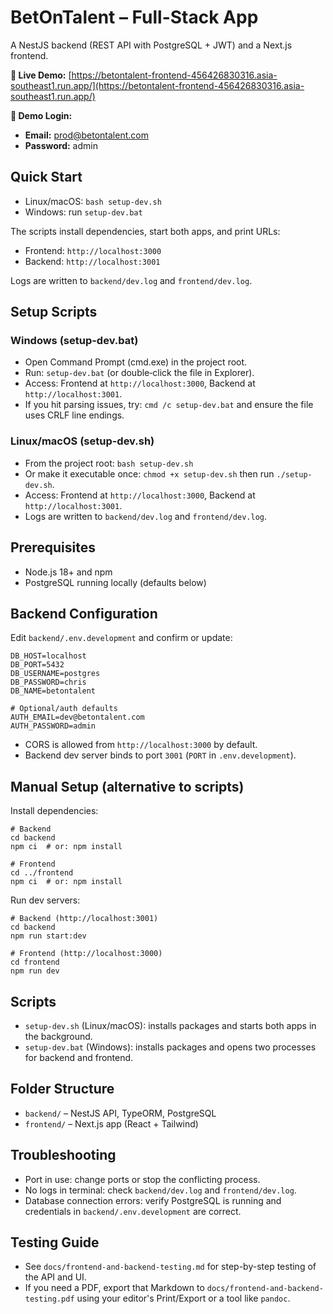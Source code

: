 # BetOnTalent – Full-Stack App

A NestJS backend (REST API with PostgreSQL + JWT) and a Next.js frontend.  

**🔗 Live Demo:** [https://betontalent-frontend-456426830316.asia-southeast1.run.app/](https://betontalent-frontend-456426830316.asia-southeast1.run.app/)

**🔑 Demo Login:**  
- **Email:** prod@betontalent.com  
- **Password:** admin

## Quick Start

- Linux/macOS: `bash setup-dev.sh`
- Windows: run `setup-dev.bat`

The scripts install dependencies, start both apps, and print URLs:
- Frontend: `http://localhost:3000`
- Backend: `http://localhost:3001`

Logs are written to `backend/dev.log` and `frontend/dev.log`.

## Setup Scripts

### Windows (setup-dev.bat)

- Open Command Prompt (cmd.exe) in the project root.
- Run: `setup-dev.bat` (or double‑click the file in Explorer).
- Access: Frontend at `http://localhost:3000`, Backend at `http://localhost:3001`.
- If you hit parsing issues, try: `cmd /c setup-dev.bat` and ensure the file uses CRLF line endings.

### Linux/macOS (setup-dev.sh)

- From the project root: `bash setup-dev.sh`
- Or make it executable once: `chmod +x setup-dev.sh` then run `./setup-dev.sh`.
- Access: Frontend at `http://localhost:3000`, Backend at `http://localhost:3001`.
- Logs are written to `backend/dev.log` and `frontend/dev.log`.

## Prerequisites

- Node.js 18+ and npm
- PostgreSQL running locally (defaults below)

## Backend Configuration

Edit `backend/.env.development` and confirm or update:

```
DB_HOST=localhost
DB_PORT=5432
DB_USERNAME=postgres
DB_PASSWORD=chris
DB_NAME=betontalent

# Optional/auth defaults
AUTH_EMAIL=dev@betontalent.com
AUTH_PASSWORD=admin
```

- CORS is allowed from `http://localhost:3000` by default.
- Backend dev server binds to port `3001` (`PORT` in `.env.development`).

## Manual Setup (alternative to scripts)

Install dependencies:

```
# Backend
cd backend
npm ci  # or: npm install

# Frontend
cd ../frontend
npm ci  # or: npm install
```

Run dev servers:

```
# Backend (http://localhost:3001)
cd backend
npm run start:dev

# Frontend (http://localhost:3000)
cd frontend
npm run dev
```

## Scripts

- `setup-dev.sh` (Linux/macOS): installs packages and starts both apps in the background.
- `setup-dev.bat` (Windows): installs packages and opens two processes for backend and frontend.

## Folder Structure

- `backend/` – NestJS API, TypeORM, PostgreSQL
- `frontend/` – Next.js app (React + Tailwind)

## Troubleshooting

- Port in use: change ports or stop the conflicting process.
- No logs in terminal: check `backend/dev.log` and `frontend/dev.log`.
- Database connection errors: verify PostgreSQL is running and credentials in `backend/.env.development` are correct.

## Testing Guide

- See `docs/frontend-and-backend-testing.md` for step-by-step testing of the API and UI.
- If you need a PDF, export that Markdown to `docs/frontend-and-backend-testing.pdf` using your editor's Print/Export or a tool like `pandoc`.
